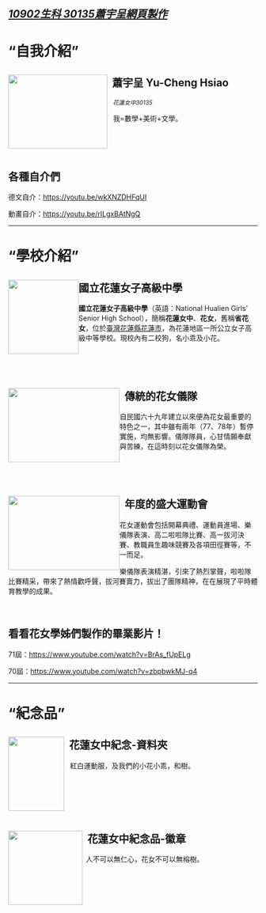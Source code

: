<html>

<head>

<h2 style="font-style:italic"><ins>10902生科 30135蕭宇呈網頁製作</ins></h2>

</head>

 

<body>

<h1><strong><q>自我介紹</q></strong></h1>

 

<h2><input alt="" src="https://spark.adobe.com/page/21K0zB4VJmFlO/images/460A3F2B-F9AC-4E9C-BA39-D6AAFB5B5F4B.png?asset_id=7682AAE2-3463-4260-AD43-189F5FB249F1&amp;size=1024" style="width: 200px; height: 150px; float: left;" type="image" /><strong>&nbsp; 蕭宇呈 Yu-Cheng&nbsp;Hsiao</strong></h2>

 

<p><strong>&nbsp;</strong>&nbsp; <var><small>花蓮女中30135</small></var></p>

 

<p>&nbsp; &nbsp;我=數學+美術+文學。</p>

 

<p>&nbsp;</p>

 

<p>&nbsp;</p>

 

<h2><strong>各種自介們</strong></h2>

 

<p>德文自介：<a href="https://youtu.be/wkXNZDHFqUI">https://youtu.be/wkXNZDHFqUI</a></p>

 

<p>動畫自介：<a href="https://youtu.be/rILgxBAtNgQ">https://youtu.be/rILgxBAtNgQ</a></p>

 

<hr />

<h1><strong><q>學校介紹</q></strong></h1>

 

<h2><strong>國立花蓮女子高級中學<input alt="" src="https://lh3.googleusercontent.com/proxy/_AqPAk_tSFz3v_u9HbqybE5mdMJQq7GxMMSfKl7FGQ8tQiMs5Li1nBtuMbzBS63o7owqXEgZOb5NKkjaDyFO5H7Z6LGz0Uu4nFR31Cu1Nxxy_26fpv4" style="float: left; width: 142px; height: 150px;" type="image" /></strong></h2>

 

<p><strong>國立花蓮女子高級中學</strong>（英語：National Hualien Girls&#39; Senior High School），簡稱<strong>花蓮女中</strong>、<strong>花女</strong>，舊稱<strong>省花女</strong>，位於<a href="https://zh.m.wikipedia.org/wiki/%E8%87%BA%E7%81%A3" title="臺灣">臺灣</a><a href="https://zh.m.wikipedia.org/wiki/%E8%8A%B1%E8%93%AE%E7%B8%A3" title="花蓮縣">花蓮縣</a><a href="https://zh.m.wikipedia.org/wiki/%E8%8A%B1%E8%93%AE%E5%B8%82" title="花蓮市">花蓮市</a>，為花蓮地區一所公立女子高級中等學校。現校內有二校狗，名小乖及小花。</p>

 

<p>&nbsp;</p>

 

<p>&nbsp;</p>

 

<h2><input alt="" src="https://www.thehubnews.net/wp-content/uploads/2020/11/IMG_9599-696x464.jpg" style="float: left; width: 225px; height: 150px;" type="image" /><strong>&nbsp; 傳統的花女儀隊</strong></h2>

 

<p>自民國六十九年建立以來便為花女最重要的特色之一，其中雖有兩年（77、78年）暫停實施，均無影響。儀隊隊員，心甘情願奉獻與苦練，在這時刻以花女儀隊為榮。</p>

 

<p>&nbsp;</p>

 

<p>&nbsp;</p>

 

<h2><input alt="" src="https://www.thehubnews.net/wp-content/uploads/2020/11/IMG_9739-690x460.jpg" style="width: 225px; height: 150px; float: left;" type="image" />&nbsp; <strong>年度的盛大運動會</strong></h2>

 

<p>花女運動會包括開幕典禮、運動員進場、樂儀隊表演、高二啦啦隊比賽、高一拔河決賽、教職員生趣味競賽及各項田徑賽等，不一而足。</p>

 

<p>樂儀隊表演精湛，引來了熱烈掌聲，啦啦隊比賽精采，帶來了熱情歡呼聲，拔河賽賣力，拔出了團隊精神，在在展現了平時體育教學的成果。</p>

 

<p>&nbsp;</p>

 

<h2><strong>看看花女學姊們製作的畢業影片！</strong></h2>

 

<p>71屆：<a href="https://www.youtube.com/watch?v=BrAs_fUpELg">https://www.youtube.com/watch?v=BrAs_fUpELg</a></p>

 

<p>70屆：<a href="https://www.youtube.com/watch?v=zbpbwkMJ-q4">https://www.youtube.com/watch?v=zbpbwkMJ-q4</a></p>

 

<hr />

<h1><strong><q>紀念品</q></strong></h1>

 

<h2><input alt="" src="https://spark.adobe.com/page/21K0zB4VJmFlO/images/91EF46CA-FA47-4846-AB43-2EC683D3B191.jpg?asset_id=80787BD0-7762-4005-AC7B-1E948190C67F&amp;size=1024" style="float: left; width: 113px; height: 150px;" type="image" /><strong>&nbsp;&nbsp;花蓮女中紀念-資料夾</strong></h2>

 

<p>&nbsp; &nbsp;紅白運動服，及我們的小花小乖，和樹。</p>

 

<p>&nbsp;</p>

 

<p>&nbsp;</p>

 

<p>&nbsp;</p>

 

<h2><input alt="" src="https://spark.adobe.com/page/21K0zB4VJmFlO/images/CA154349-ABBE-4690-96B2-363E49346338.jpg?asset_id=41AD80D1-CAED-4523-9795-93E925277839&amp;size=1024" style="float: left; width: 150px; height: 150px;" type="image" />&nbsp; <strong>花蓮女中紀念品-徽章</strong></h2>

 

<p><strong>&nbsp;&nbsp;</strong>人不可以無仁心，花女不可以無榕樹。</p>

</body>

</html>

